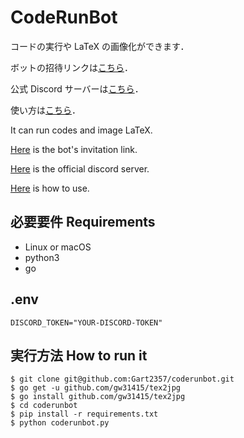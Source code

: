 # CodeRunBot
コードの実行や LaTeX の画像化ができます．

ボットの招待リンクは[こちら](https://discord.com/api/oauth2/authorize?client_id=761428259241328680&permissions=0&scope=bot)．

公式 Discord サーバーは[こちら](https://discord.gg/qRpYRTgvXM)．

使い方は[こちら](https://coderunbot.gart.page/ja/)．

It can run codes and image LaTeX.

[Here](https://discord.com/api/oauth2/authorize?client_id=761428259241328680&permissions=0&scope=bot) is the bot's invitation link.

[Here](https://discord.gg/qRpYRTgvXM) is the official discord server.

[Here](https://coderunbot.gart.page/en/) is how to use.

## 必要要件 Requirements
- Linux or macOS
- python3
- go

## .env
```
DISCORD_TOKEN="YOUR-DISCORD-TOKEN"
```

## 実行方法 How to run it
```
$ git clone git@github.com:Gart2357/coderunbot.git
$ go get -u github.com/gw31415/tex2jpg
$ go install github.com/gw31415/tex2jpg
$ cd coderunbot
$ pip install -r requirements.txt
$ python coderunbot.py
```
